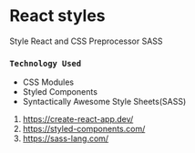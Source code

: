 # React styles
Style React and CSS Preprocessor SASS
### `Technology Used`
- CSS Modules
- Styled Components
- Syntactically Awesome Style Sheets(SASS)

1. https://create-react-app.dev/
2. https://styled-components.com/
3. https://sass-lang.com/